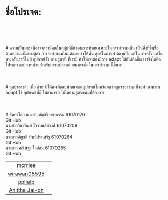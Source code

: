 # ชื่อโปรเจค:
<br>
<br>
<br>
<br>
# ความเป็นมา:
เนื่องจากว่ามีคนในกลุ่มที่ชื่นชอบการทำขนม และในการทำขนมนั้น เป็นสิ่งที่ขึ้นชื่อ ด้านความแป๊ะของสูตร
การจะทำขนมในแต่ละอย่างได้นั้น สูตรในการทำต้องแป๊ะ แต่ในบางครั้ง แต่ในบางครั้งเราก็ไม่มี อุปกรณ์ชั่ง
ตามสูตรที่ ที่เรามี ทำให้เราต้องมีการ adapt ใช้กันเกิดขึ้น เราจึงได้คิดโปรแกรมแปลงหน่วยสำหรับการแปลงหน่วยมาตรชั่ง
ในการทำขนมนี้ขึ้นมา
<br>
<br>
<br>
<br>
# จุดประสงค์:
เพื่อ ช่วยทำให้คนที่ชอบทำขนมแต่อุปกรณ์ไม่พร้อมตามสูตรของขนมที่จะทำ สามารถ adapt ใช้ อุปกรณ์ที่มี ให้สามารถ
ใช้ได้ตามสูตรขนมที่ต้องการ
<br>
<br>
<br>
<br>
# จัดทำโดย 
<table>
	<tr align="center">
นางสาวมัญชรี ทยาธรรม 61070176 <br>
    Git Hub
    <td><a href="https://github.com/mcrrlee">mcrrlee</a></td>
      </tr><br>
	<tr align="center">
นางสาววิลาวัณย์ ใจงามเลิศวงศ์ 61070209 <br>
    Git Hub
		<td><a href="https://github.com/wirawan05595">wirawan05595</a><td>
      </tr><br>
	<tr align="center">
นางสาวอัญชลี ทิพย์ประเสริฐ 61070264 <br>
    Git Hub
		<td><a href="https://github.com/ppllelp">ppllelp</a><td>
      </tr><br>
	<tr align="center">
นางสาว อณิษฐา ใจอ่อน 61070255 <br>
    Git Hub
		<td><a href="https://github.com/AnitthaJai-on">Anittha Jai-on</a><td>
      </tr><br>
</table>

